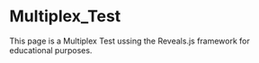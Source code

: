 # Multiplex_Test
This page is a Multiplex Test ussing the Reveals.js framework for educational purposes.
